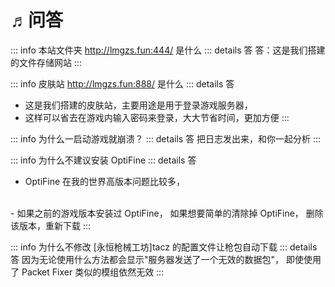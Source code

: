# ♬问答
::: info 本站文件夹 http://lmgzs.fun:444/ 是什么
::: details 答
答：这是我们搭建的文件存储网站
:::

::: info 皮肤站 http://lmgzs.fun:888/ 是什么
::: details 答
- 这是我们搭建的皮肤站，主要用途是用于登录游戏服务器，
- 这样可以省去在游戏内输入密码来登录，大大节省时间，更加方便
:::

::: info 为什么一启动游戏就崩溃？
::: details 答
把日志发出来，和你一起分析
:::

::: info 为什么不建议安装 OptiFine
::: details 答
- OptiFine 在我的世界高版本问题比较多，
<br>
- 如果之前的游戏版本安装过 OptiFine，
如果想要简单的清除掉 OptiFine，
删除该版本，重新下载
:::

::: info 为什么不修改 [永恒枪械工坊]tacz 的配置文件让枪包自动下载
::: details 答
因为无论使用什么方法都会显示"服务器发送了一个无效的数据包"，
即使使用了 Packet Fixer 类似的模组依然无效
:::